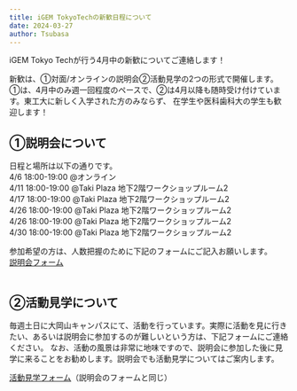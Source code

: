 ```yaml
---
title: iGEM TokyoTechの新歓日程について
date: 2024-03-27
author: Tsubasa
---
```

iGEM Tokyo Techが行う4月中の新歓についてご連絡します！

新歓は、①対面/オンラインの説明会②活動見学の2つの形式で開催します。①は、4月中のみ週一回程度のペースで、②は4月以降も随時受け付けています。東工大に新しく入学された方のみならず、
在学生や医科歯科大の学生も歓迎します！

## ①説明会について
日程と場所は以下の通りです。<br>
4/6  18:00-19:00 @オンライン<br>
4/11 18:00-19:00 @Taki Plaza 地下2階ワークショップルーム2<br>
4/17 18:00-19:00 @Taki Plaza 地下2階ワークショップルーム2<br>
4/26 18:00-19:00 @Taki Plaza 地下2階ワークショップルーム2<br>
4/26 18:00-19:00 @Taki Plaza 地下2階ワークショップルーム2<br>
4/30 18:00-19:00 @Taki Plaza 地下2階ワークショップルーム2<br>

参加希望の方は、人数把握のために下記のフォームにご記入お願いします。<br>
[説明会フォーム](https://forms.gle/Nun6upSE2168nMUw6)
<br><br>
## ②活動見学について
毎週土日に大岡山キャンパスにて、活動を行っています。実際に活動を見に行きたい、あるいは説明会に参加するのが難しいという方は、下記フォームにご連絡ください。
なお、活動の風景は非常に地味ですので、説明会に参加した後に見学に来ることをお勧めします。説明会でも活動見学についてはご案内します。

[活動見学フォーム](https://forms.gle/Nun6upSE2168nMUw6)（説明会のフォームと同じ）
